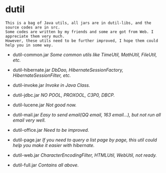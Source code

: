 dutil
=
    This is a bag of Java utils, all jars are in dutil-libs, and the source codes are in src.
    Some codes are written by my friends and some are got from Web. I appreciate them very much. 
    However, these utils need to be further improved, I hope them could help you in some way. 
    
    
 - dutil-common.jar
        *Some common utils like TimeUtil, MathUtil, FileUtil, etc.* 
 
 - dutil-hibernate.jar
        *DbDao, HibernateSessionFactory, HibernateSessionFilter, etc.* 
 
 - dutil-invoke.jar
        *Invoke in Java Class.* 

 - dutil-jdbc.jar
        *NO POOL, PROXOOL, C3P0, DBCP.* 

 - dutil-lucene.jar
        *Not good now.* 

 - dutil-mail.jar
        *Easy to send email(QQ email, 163 email...), but not run all email very well.* 

 - dutil-office.jar
        *Need to be improved.* 

 - dutil-page.jar
        *If you need to query a list page by page, this util could help you make it easier with hibernate.* 
 
 - dutil-web.jar
        *CharacterEncodingFilter, HTMLUtil, WebUtil, not ready.* 
 
 -  dutil-full.jar
        *Contains all above.* 
